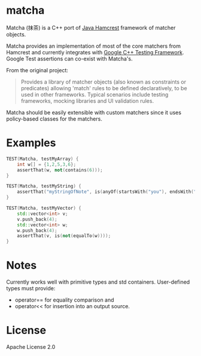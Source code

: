 matcha
======

Matcha (抹茶) is a C++ port of [Java Hamcrest](http://hamcrest.org/JavaHamcrest/) framework of matcher objects.

Matcha provides an implementation of most of the core matchers from Hamcrest and currently integrates with [Google C++ Testing Framework](https://code.google.com/p/googletest/). Google Test assertions can co-exist with Matcha's.

From the original project:
> Provides a library of matcher objects (also known as constraints or predicates) allowing 'match' rules to be defined declaratively, to be used in other frameworks. Typical scenarios include testing frameworks, mocking libraries and UI validation rules.


Matcha should be easily extensible with custom matchers since it uses policy-based classes for the matchers.

Examples
========
```cpp
TEST(Matcha, testMyArray) {
    int w[] = {1,2,5,3,6};
    assertThat(w, not(contains(6)));
}

TEST(Matcha, testMyString) {
    assertThat("myStringOfNote", is(anyOf(startsWith("you"), endsWith("Note"))));
}

TEST(Matcha, testMyVector) {
    std::vector<int> v;
    v.push_back(4);
    std::vector<int> w;
    w.push_back(4);
    assertThat(v, is(not(equalTo(w))));
}

```

Notes
=====
Currently works well with primitive types and std containers. User-defined types must provide:
- operator== for equality comparison and
- operator<< for insertion into an output source.

License
=======
Apache License 2.0
